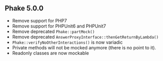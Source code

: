 ## Phake 5.0.0

- Remove support for PHP7
- Remove support for PHPUnit6 and PHPUnit7
- Remove deprecated `Phake::partMock()`
- Remove deprecated `AnswerProxyInterface::thenGetReturnByLambda()`
- `Phake::verifyNoOtherInteractions()` is now variadic
- Private methods will not be mocked anymore (there is no point to it).
- Readonly classes are now mockable

